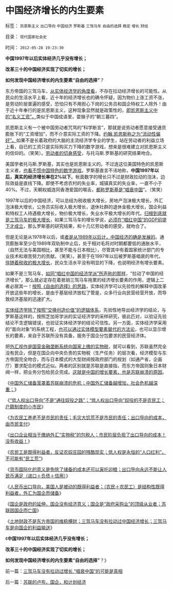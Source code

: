 # 中国经济增长的内生要素

标签： `凯恩斯主义` `出口导向` `中国经济` `罗斯基` `三驾马车` `自由的选择` `稳定` `增长` `财经` 

目录： `现代国家社会史`

时间： `2012-05-28 19:23:30`

**中国1997年以后实体经济几乎没有增长；**

**改革三十的中国经济实现了切实的增长；**

**如何发现中国经济增长的内生要素“自由的选择”**？

东方帝国的三驾马车，[从实体经济学的角度看](../../../2012/1/18/反对向右拐和“要求向左拐的右派”的口水战争.md)，不存在拉动经济增长的可能性。从民众的生活水平上看，近十年的经济增长也的确令怀疑，因为物价上涨工资不涨，是劳动阶层普遍的感受，恐怕只有不用担心下岗的公务员和国企特权工人除外！由于近十年奉行的是凯恩斯主义，这种现象显然就是政策性的，[即凯恩斯主义中的“名义工资”，](../../../2011/1/25/凯恩斯是庇古的“通往奴役之路”.md)类似于中国成语里，耍猴子的“朝三暮四”。

凯恩斯主义有一个被中国劳动者咒骂的“科学断言”，那就是说劳动者愿意接受通货膨胀下的“工资增加”，而不介意实际工资的下降。[约翰.凯恩斯称之为“流动性偏好”。](../../../2011/6/25/凯恩斯流动性偏好是正确的荒谬.md)如果不是长着政府的大脑的主流经济学专业的学生，站在劳动者的利益立场上看，自已的工资只是实际购买力下降的数字游戏，想来是很难建立对凯恩斯主义的信仰的。（笑笑）。[劳动者的切身感受](../../../2009/7/30/十几亿体制外老百姓的利益由谁呼吁.md)，与托马斯.罗斯基的研究结果吻合。

美国学者托马斯.罗斯基，其实也是凯恩斯主义的。不过连这位美国特色的凯恩斯主义者，[也看不惯中国特色的数字游戏](../../../2011/12/30/特色数字定律，美式数字的自私自利.md)。罗斯基直言不讳地称，**中国1997年以后，真实的经济增长率在2%以下**。帐面数字的增长只不过是财政拉动的泡沫，边际效益是直线下降。即使不考虑农村的失业率，城镇真实的失业率，一直不小于40%。不过，天朝权威连同香港爱国的喉舌，[都称罗斯基是“唱衰中国](../../../2008/6/25/客观看待谢国忠侯宁的卖国唱空.md)”。（笑笑）

1997年以后的中国经济，可以总结为税收极大增长，房地产泡沫极大增长，外汇泡沫极大增长，公务员实际收入极大增长，退休社群的退休金极大增长，国企利益和特权工人待遇极大增长，物价极大增长，失业水平极大增长的年代。[归根到底就是三驾马车的极大增长](../../../2009/4/22/费雪教条之通货紧缩有害论背后的资产利益链.md)，如果三驾马车的增长学说，[必须在“唱红中国”的GDP前提下才成立](../../../2010/3/13/中国特色的货币主义到了尽头.md)，那么罗斯基的研究结果，和十几亿劳动者的感受，就吻合了。

但是无论是从1978年以后，或[者是从1989年以后计，中国经济的确是发展的](../../../2009/12/10/80年代的改革和就业途径和失业.md)。通货膨胀率至少在1989年双轨制中止后，处于相对毛将对时期都要低的通胀水平，（自然无法与美国相比，甚至不能与日本相比），尽管其中有着国家统计部门的专业技术和艰苦努力的贡献。（笑笑）。甚至于在1997年以后被罗斯基唱衰的年代，[伴随着税收的极大增长](../../../2012/2/6/不是税负太轻，更不是老百姓不肯纳税.md)，民众生活水平没有明显的下降，也说明经济有增长要素。

如果不是三驾马车，[如同“唱红中国的经济学派”所声称的那样](../../../2009/10/17/主流经济学家的选择性阉割.md)，“拉动了中国的经济增长”，那么就必定存在着抵销三驾马车拖累的经济增长要素的作用，逻辑上二者必居其一！[按照《自由的选择》的思路](../../../2010/1/25/弗里德曼和哈耶克批判的是中国的右派.md)，实体经济学可以先验性的解释中国改革开放这些年的增长，是由于基层经济放松了管是，众多行业向民营经营开放，而导致经济基层的迅速扩大。

[实体经济学除了按照“交换创造价值”的逻辑体系](../../../2009/12/27/政治经济学是科学吗？计划经济的GDP是什么？.md)，先验性地导出经济学的结论，与罗斯基这样的，按照芝加哥学派的实证经济学的采样研究，彼此匹对，以验证先验结论不含逻辑错误，也验证实体经济学的结论可信性。另一方面，实体经济学采用的“面向对象”的系统工程，[也可以通过实体模型要素替代的方法论](../../../2012/2/25/《ThinkInJava》中的社会学和经济学分析.md)，也可以显示增长的要素，来自于苏联所没有具备，服务于国企分包要求的民营经济体。

把[外汇视作是国营金融垄断系统向国家上缴的实物税](../../../2009/2/14/外汇不是钱，是物资！“分国企，分外汇”难言吉凶.md)，就可以看到，苏联虽然完全没有民企，但是在国企向中央负责的实物税（生产任务）的层次看，经济模型与东方帝国完全吻合，而与日本模式的大型财阀按政府部门的规划（如通产省，企画厅）要求配合的模式近似。两者的区别就是苏联是直接指，而东方帝国则象日本财阀一样，把业务分包给民企完成。[这就是中国的增长要素，也是苏联崩溃的原因](../../../2012/5/16/改革不要“雷日科夫主义”.md)。

《[中国外汇储备笼罩着苏联崩溃的危机；中国外汇储备越增加，社会危机越深重；](../../../2012/5/25/苏联的外汇储备笼罩着国家崩溃的危机.md)》

《[“低人权出口导向”不是“通往奴役之路”；“低人权出口导向”奴役的不是农民工；户籍制度的小市民](../../../2012/5/25/“低人权”不是“通往奴役之路”.md)》

《[为农民工养老不是市民的责任；毛灾大饥荒不是市民的责任；出口导向的成本，由市民支付](../../../2012/5/25/为农民工养老不是市民的责任，农奴庄园不是市民的产业.md)》

《[出口企业相当于缴纳外汇“实物税”的包税人；市民阶层负担了出口导向的成本！没有收益！](../../../2012/5/26/出口导向中的各利益阶层和受害者.md)》

《[农民工是既得利益者，反证农奴庄园的残酷现实；低人权是永恒的“人口红利”，不可能有“民工荒”](../../../2012/5/26/低人权是永恒的“人口红利”，不可能有“民工荒”.md)》

《[货币国际化的意义是免除了储备的成本还可以寅吃卯粮；出口导向永远不能让人民币满足（进口＋负债＋信用）](../../../2012/5/26/“国际化货币（硬通货）”有什么好处？人民币可能吗？.md)》

《[人民币出口导向，美国人是被动的既得利益者；（农民＋农民工）是结构性既得利益者，外汇为国企而储备](../../../2012/5/27/国企业务无助出口导向，外汇为国企而储备.md)》

《[国企是政府的延伸，国企没有经济意义；国企是“政府采购业”的顶级从业者；苏联因国企而亡国](../../../2012/5/27/国企是政府机关的延伸，苏联因国企而亡国.md)》

《[土地财政不是东方帝国的维稳横财；三驾马车没有拉动过中国经济增长；三驾马车是向国企的利益输送](../../../2012/5/26/低人权是永恒的“人口红利”，不可能有“民工荒”.md)》

《**中国1997年以后实体经济几乎没有增长；**

**改革三十的中国经济实现了切实的增长；**

**如何发现中国经济增长的内生要素“自由的选择”**？》



前一篇：[三驾马车没有拉动过增长,“唱衰中国”的可能是真相](../../../2012/5/27/三驾马车没有拉动过增长,“唱衰中国”的可能是真相.md)

后一篇：[苏联的卢布，国企，和计划经济](../../../2012/5/28/苏联的卢布，国企，和计划经济.md)